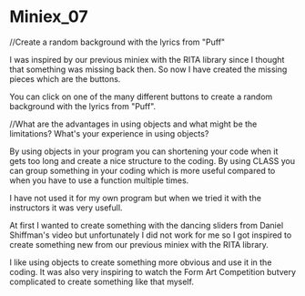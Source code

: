 # Miniex_07

//Create a random background with the lyrics from "Puff"


I was inspired by our previous miniex with the RITA library since I thought that something was missing back then. So now I have created the missing pieces which are the buttons.

You can click on one of the many different buttons to create a random background with the lyrics from "Puff". 


//What are the advantages in using objects and what might be the limitations? What's your experience in using objects?

By using objects in your program you can shortening your code when it gets too long and create a nice structure to the coding.
By using CLASS you can group something in your coding which is more useful compared to when you have to use a function multiple times. 

I have not used it for my own program but when we tried it with the instructors it was very usefull. 


At first I wanted to create something with the dancing sliders from Daniel Shiffman's video but unfortunately I did not work for me so I got inspired to create something new from our previous miniex with the RITA library. 

I like using objects to create something more obvious and use it in the coding. It was also very inspiring to watch the Form Art Competition butvery complicated to create something like that myself. 
